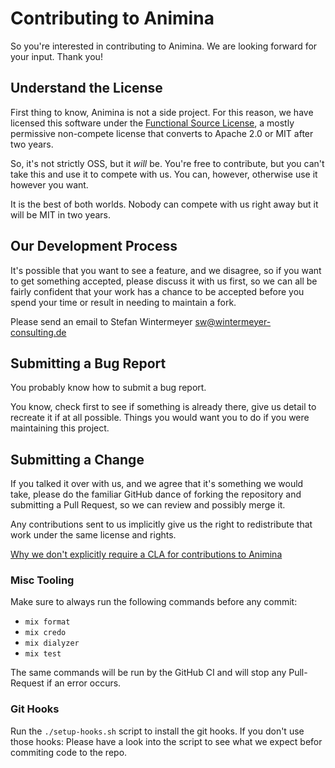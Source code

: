 # Contributing to Animina

So you're interested in contributing to Animina. We are looking forward
for your input. Thank you!

## Understand the License

First thing to know, Animina is not a side project. For this reason, we 
have licensed this software under the 
[Functional Source License](https://fsl.software/), a
mostly permissive non-compete license that converts to Apache 2.0 or MIT 
after two years.

So, it's not strictly OSS, but it _will_ be. You're free to contribute,
but you can't take this and use it to compete with us. You can, however,
otherwise use it however you want.

It is the best of both worlds. Nobody can compete with us right away but 
it will be MIT in two years.

## Our Development Process

It's possible that you want to see a feature, and we disagree, so if you want
to get something accepted, please discuss it with us first, so we can all be
fairly confident that your work has a chance to be accepted before you spend
your time or result in needing to maintain a fork.

Please send an email to Stefan Wintermeyer <sw@wintermeyer-consulting.de>

## Submitting a Bug Report

You probably know how to submit a bug report.

You know, check first to see if something is already there, give us detail to
recreate it if at all possible. Things you would want you to do if you were
maintaining this project.

## Submitting a Change

If you talked it over with us, and we agree that it's something we would take,
please do the familiar GitHub dance of forking the repository and submitting
a Pull Request, so we can review and possibly merge it.

Any contributions sent to us implicitly give us the right to redistribute that
work under the same license and rights.

[Why we don't explicitly require a CLA for contributions to Animina](https://ben.balter.com/2018/01/02/why-you-probably-shouldnt-add-a-cla-to-your-open-source-project/)

### Misc Tooling

Make sure to always run the following commands before any commit:

- `mix format`
- `mix credo`
- `mix dialyzer`
- `mix test`

The same commands will be run by the GitHub CI and will stop any
Pull-Request if an error occurs.

### Git Hooks

Run the `./setup-hooks.sh` script to install the git hooks. If
you don't use those hooks: Please have a look into the script to see
what we expect befor commiting code to the repo.

